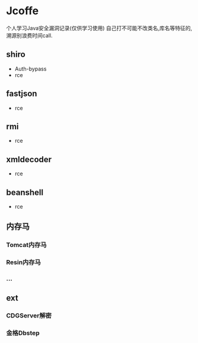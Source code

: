 # Jcoffe
个人学习Java安全漏洞记录(仅供学习使用)
自己打不可能不改类名,库名等特征的,溯源别浪费时间call.

## shiro
- Auth-bypass
- rce

## fastjson
- rce

## rmi
- rce

## xmldecoder
- rce

## beanshell
- rce

## 内存马
### Tomcat内存马
### Resin内存马
### ...


## ext
### CDGServer解密

### 金格Dbstep

